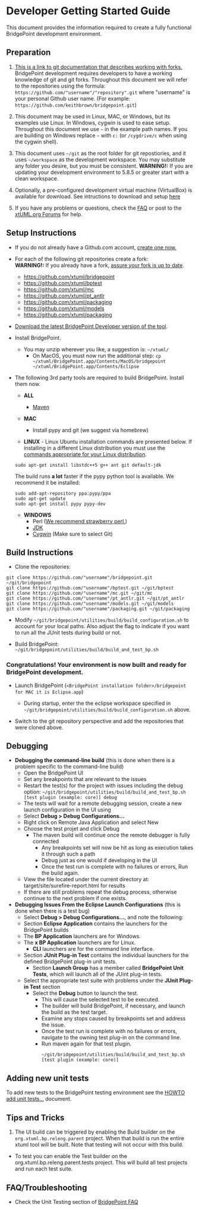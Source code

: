 # Developer Getting Started Guide
This document provides the information required to create a fully functional BridgePoint development environment.  

Preparation 
-----------
1) [This is a link to git documentation that describes working with forks.](https://help.github.com/articles/fork-a-repo/ "fork-a-repo") BridgePoint development requires developers to have a working knowledge of git and git forks. Throughout this document we will refer to the repositories using the formula: ```https://github.com/"username"/"repository".git``` where "username" is your personal Github user name. (For example: ```https://github.com/keithbrown/bridgepoint.git```)

2) This document may be used in Linux, MAC, or Windows, but its examples use Linux. In Windows, cygwin is used to ease setup. Throughout this document we use ```~``` in the example path names.  If you are building on Windows replace ```~``` with  ```c:``` (or ```/cygdrive/c``` when using the cygwin shell).  

3) This document uses ```~/git``` as the root folder for git repostiories, and it uses ```~/workspace``` as the development workspace. You may substitute any folder you desire, but you must be consistent. 
__WARNING!:__ If you are updating your development environment to 5.8.5  or greater start with a clean workspace.

4) Optionally, a pre-configured development virtual machine (VirtualBox) is available for download. See intructions to download and setup [here](developer-vm-getting-started.md)

5) <a id="help"></a>If you have any problems or questions, check the [FAQ](https://github.com/xtuml/bridgepoint/blob/master/doc-bridgepoint/process/FAQ.md#bpdevelopers) or post to the [xtUML.org Forums](https://xtuml.org/community/forum/xtuml-forum/) for help.


Setup Instructions
------------

  - If you do not already have a Github.com account, [create one now.](https://github.com/join)

  - For each of the following git repositories create a fork:  
    __WARNING!:__ If you already have a fork, [assure your fork is up to date]( https://help.github.com/articles/merging-an-upstream-repository-into-your-fork).
    - https://github.com/xtuml/bridgepoint
    - https://github.com/xtuml/bptest
    - https://github.com/xtuml/mc
    - https://github.com/xtuml/pt_antlr
    - https://github.com/xtuml/packaging
    - https://github.com/xtuml/models
    - https://github.com/xtuml/packaging
    
  - [Download the latest BridgePoint Developer version of the tool](https://s3.amazonaws.com/xtuml-releases/nightly-build/buildfiles.html "https://s3.amazonaws.com/xtuml-releases/nightly-build/buildfiles.html").
  
  - Install BridgePoint.  
    - You may unzip wherever you like, a suggestion is:  ```~/xtuml/```
      - On MacOS, you must now run the additional step: ```cp ~/xtuml/BridgePoint.app/Contents/MacOS/bridgepoint ~/xtuml/BridgePoint.app/Contents/Eclipse```

  - The following 3rd party tools are required to build BridgePoint.  Install them now.    
    - __ALL__  
      - [Maven](https://maven.apache.org/install.html)    

    - __MAC__
      - Install pypy and git (we suggest via homebrew)
      
    - __LINUX__ - Linux Ubuntu installation commands are presented below.  If installing in a 
    different Linux distribution you must use the [commands appropriate for your Linux distribution](https://github.com/xtuml/bridgepoint/blob/master/doc-bridgepoint/process/FAQ.md#linux).
    ```
    sudo apt-get install libstdc++5 g++ ant git default-jdk  
    ```  
    The build runs __a lot__ faster if the pypy python tool is available.  We recommend it be installed:
    ```
    sudo add-apt-repository ppa:pypy/ppa
    sudo apt-get update
    sudo apt-get install pypy pypy-dev
    ```   
    - __WINDOWS__
      - Perl ([We recommend strawberry perl.](http://strawberryperl.com/ "strawberry perl"))
      - [JDK](http://www.oracle.com/technetwork/java/javase/downloads/index.html "Oracle JDK")
      - [Cygwin](http://cygwin.com/install.html "Cygwin Install") (Make sure to select Git)
     
Build Instructions
------------
  - Clone the repositories:
  ```
  git clone https://github.com/"username"/bridgepoint.git ~/git/bridgepoint
  git clone https://github.com/"username"/bptest.git ~/git/bptest
  git clone https://github.com/"username"/mc.git ~/git/mc
  git clone https://github.com/"username"/pt_antlr.git ~/git/pt_antlr
  git clone https://github.com/"username"/models.git ~/git/models
  git clone https://github.com/"username"/packaging.git ~/git/packaging
  ```

  - Modify ```~/git/bridgepoint/utilities/build/build_configuration.sh``` to account for your local paths. Also adjust the flag to indicate if you want to run all the JUnit tests during build or not.  

  - Build BridgePoint:
  ```~/git/bridgepoint/utilities/build/build_and_test_bp.sh```

### Congratulations!  Your environment is now built and ready for BridgePoint development.

  - Launch BridgePoint (```<BridgePoint installation folder>/bridgepoint for MAC it is Eclipse.app```)
    - During startup, enter the the eclipse workspace specified in  
    ```~/git/bridgepoint/utilities/build/build_configuration.sh``` above.  

  - Switch to the git repository perspective and add the repositories that were cloned above.
  
Debugging   
---------
  - **Debugging the command-line build** (this is done when there is a problem specific to the command-line build)  
    - Open the BridgePoint UI
    - Set any breakpoints that are relevant to the issues
    - Restart the test(s) for the project with issues including the debug option:  ```~/git/bridgepoint/utilities/build/build_and_test_bp.sh [test plugin (example: core)] debug```
    - The tests will wait for a remote debugging session, create a new launch configuration in the UI using
    - Select **Debug > Debug Configurations...**  
    - Right click on Remote Java Application and select New
    - Choose the test projet and click Debug
      - The maven build will continue once the remote debugger is fully connected
        - Any breakpoints set will now be hit as long as execution takes it through such a path
        - Debug just as one would if developing in the UI
        - Once the test run is complete with no failures or errors, Run the build again.
    - View the file located under the current directory at: target/site/surefire-report.html for results  
    - If there are still problems repeat the debug process, otherwise continue to the next problem if one exists.
  - **Debugging Issues From the Eclipse Launch Configurations** (this is done when there is a test bug)  
    - Select **Debug > Debug Configurations...**, and note the following:
    - Section **Eclipse Application** contains the launchers for the BridgePoint builds
    - The **BP Application** launchers are for Windows.
    - The **x BP Application** launchers are for Linux.
      - **CLI** launchers are for the command line interface.
    - Section **JUnit Plug-in Test** contains the individual launchers for the defined BridgePoint plug-in unit tests.
      - Section **Launch Group** has a member called **BridgePoint Unit Tests**, which will launch all of the JUint plug-in tests.
    - Select the appropriate test suite with problems under the **JUnit Plug-in Test** section
      - Select the **Debug** button to launch the test.
        - This will cause the selected test to be executed.
        - The builder will build BridgePoint, if necessary, and launch the build as the test target.  
        - Examine any stops caused by breakpoints set and address the issue.  
        - Once the test run is complete with no failures or errors, navigate to the owning test plug-in on the command line. 
        - Run maven again for that test plugin.  
          ```
          ~/git/bridgepoint/utilities/build/build_and_test_bp.sh [test plugin (example: core)]
           ```

Adding new unit tests  
----------------  
To add new tests to the BridgePoint testing environment see the [HOWTO add unit tests...](https://github.com/xtuml/bridgepoint/blob/master/doc-bridgepoint/process/HOWTO-add-unit-tests-to-testing-environment.md) document.  

Tips and Tricks
---------------  
1. The UI build can be triggered by enabling the Build builder on the ```org.xtuml.bp.releng.parent``` project.  When that build is run the entire xtuml tool will be built.  Note that testing will not occur with this build.  
  - To test you can enable the Test builder on the org.xtuml.bp.releng.parent.tests project.  This will build all test projects and run each test suite.  

FAQ/Troubleshooting
---------------
- Check the Unit Testing section of [BridgePoint FAQ](https://github.com/xtuml/bridgepoint/blob/master/doc-bridgepoint/process/FAQ.md#unittesting) 
